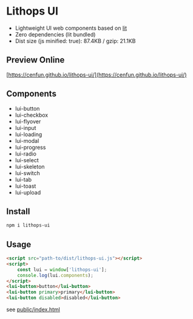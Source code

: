 # Lithops UI
- Lightweight UI web components based on [lit](https://github.com/lit/lit)
- Zero dependencies (lit bundled)
- Dist size (js minified: true): 87.4KB / gzip: 21.1KB

## Preview Online
[https://cenfun.github.io/lithops-ui/](https://cenfun.github.io/lithops-ui/)

## Components
- lui-button- lui-checkbox- lui-flyover- lui-input- lui-loading- lui-modal- lui-progress- lui-radio- lui-select- lui-skeleton- lui-switch- lui-tab- lui-toast- lui-upload
## Install
```sh
npm i lithops-ui
```
## Usage
```html
<script src="path-to/dist/lithops-ui.js"></script>
<script>
    const lui = window['lithops-ui'];
    console.log(lui.components);
</script>
<lui-button>button</lui-button>
<lui-button primary>primary</lui-button>
<lui-button disabled>disabled</lui-button>

```
see [public/index.html](public/index.html)


